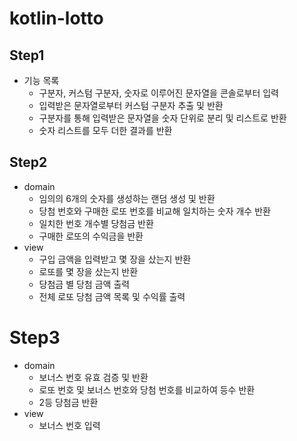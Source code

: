 # kotlin-lotto
## Step1
- 기능 목록
  - 구분자, 커스텀 구분자, 숫자로 이루어진 문자열을 콘솔로부터 입력
  - 입력받은 문자열로부터 커스텀 구분자 추출 및 반환
  - 구분자를 통해 입력받은 문자열을 숫자 단위로 분리 및 리스트로 반환 
  - 숫자 리스트를 모두 더한 결과를 반환
## Step2
  - domain
    - 임의의 6개의 숫자를 생성하는 랜덤 생성 및 반환
    - 당첨 번호와 구매한 로또 번호를 비교해 일치하는 숫자 개수 반환
    - 일치한 번호 개수별 당첨금 반환
    - 구매한 로또의 수익금을 반환
  - view
    - 구입 금액을 입력받고 몇 장을 샀는지 반환
    - 로또를 몇 장을 샀는지 반환
    - 당첨금 별 당첨 금액 출력
    - 전체 로또 당첨 금액 목록 및 수익률 출력
# Step3
  - domain
    - 보너스 번호 유효 검증 및 반환
    - 로또 번호 및 보너스 번호와 당첨 번호를 비교하여 등수 반환
    - 2등 당첨금 반환
  - view
    - 보너스 번호 입력